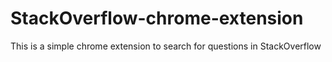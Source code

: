 # StackOverflow-chrome-extension
This is a simple chrome extension to search for questions in StackOverflow
